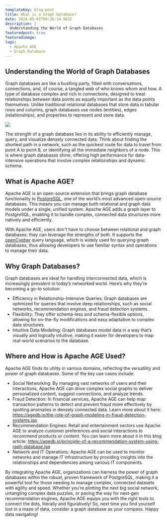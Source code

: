 ```yaml
---
templateKey: blog-post
title: What is a Graph Database?
date: 2024-05-01T08:26:14.983Z
description: |
  Understanding the World of Graph Databases
featuredpost: true
featuredimage: 
tags:
  - Apache AGE
  - Graph Database
---
```

<!--StartFragment-->

## Understanding the World of Graph Databases



Graph databases are like a bustling party, filled with conversations, connections, and, of course, a tangled web of who knows whom and how. A type of database complex and rich in connections, designed to treat relationships between data points as equally important as the data points themselves. Unlike traditional relational databases that store data in tabular rows and columns, graph databases use nodes (entities), edges (relationships), and properties to represent and store data.



![](https://lh7-us.googleusercontent.com/LmjoGsu27-rd5tF3lVH_Kir0w-sqkzNAzbHU2jEvgGHmgmE95VnnrPfvOfkoZlebwqobqqMDlyIHQdT1N3DQRkJyk17PN42IoiqSffu9TLd4suC5IqBs8k5AzKksCYOh8N9_KAhKpb8BLYKTXmD4Sb4)



The strength of a graph database lies in its ability to efficiently manage, query, and visualize densely connected data. Think about finding the shortest path in a network, such as the quickest route for data to travel from point A to point B, or identifying all the immediate neighbors of a node. This is where graph databases shine, offering high performance for data-intensive operations that involve complex relationships and dynamic schema.



## What is Apache AGE?



Apache AGE is an open-source extension that brings graph database functionality to [PostgreSQL](https://www.postgresql.org/), one of the world’s most advanced open-source databases. This means you can manage both relational and graph data models under a single, unified system. Apache AGE adds a graph layer to PostgreSQL, enabling it to handle complex, connected data structures more natively and efficiently.



With Apache AGE, users don't have to choose between relational and graph databases; they can leverage the strengths of both. It supports the [openCypher](https://opencypher.org/) query language, which is widely used for querying graph databases, thus allowing developers to use familiar syntax and operations to manage their data.



## Why Graph Databases?



Graph databases are ideal for handling interconnected data, which is increasingly prevalent in today’s networked world. Here’s why they’re becoming a go-to solution:



* Efficiency in Relationship-Intensive Queries: Graph databases are optimized for queries that involve deep relationships, such as social networks, recommendation engines, and fraud detection systems.
* Flexibility: They offer schema-less and schema-flexible options, allowing for on-the-fly modifications and easy adaptation to complex data structures.
* Intuitive Data Modeling: Graph databases model data in a way that’s visually and logically intuitive, making it easier for developers to map real-world scenarios to the database.



## Where and How is Apache AGE Used?



Apache AGE finds its utility in various domains, reflecting the versatility and power of graph databases. Some of the key use cases include:



* Social Networking: By managing vast networks of users and their interactions, Apache AGE can drive complex social graphs to deliver personalized content, suggest connections, and analyze trends.
* Fraud Detection: In financial services, Apache AGE can help map transaction patterns to detect and prevent fraud more effectively by spotting anomalies in densely connected data. Learn more about it here: <https://agedb.io/the-role-of-graph-modeling-in-fraud-detection-systems.jsp>
* Recommendation Engines: Retail and entertainment sectors use Apache AGE to analyze customer preferences and social interactions to recommend products or content. You can learn more about it in this blog article: <https://agedb.io/principle-of-a-recommendation-system-using-raph-database.jsp>
* Network and IT Operations: Apache AGE can be used to monitor networks and manage IT infrastructure by providing insights into the relationships and dependencies among various IT components.



By integrating Apache AGE, organizations can harness the power of graph databases within the robust, proven framework of PostgreSQL, making it a powerful tool for those needing to manage complex, connected datasets with agility and speed. Whether you’re plotting the next big social network, untangling complex data puzzles, or paving the way for next-gen recommendation engines, Apache AGE equips you with the right tools to connect the dots, literally and figuratively! So, next time you find yourself lost in a maze of data, consider a graph database as your compass. Happy data navigating!



<!--EndFragment-->